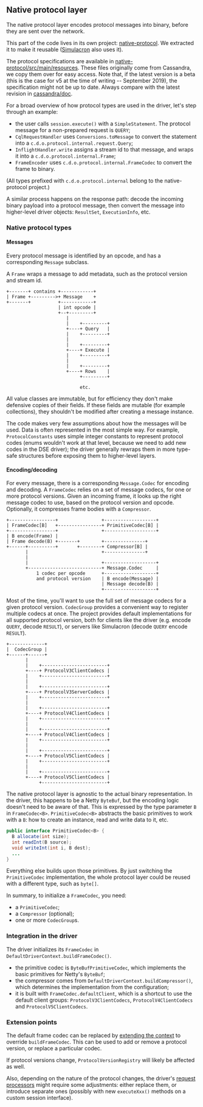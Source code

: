 ## Native protocol layer

The native protocol layer encodes protocol messages into binary, before they are sent over the
network.

This part of the code lives in its own project:
[native-protocol](https://github.com/datastax/native-protocol). We extracted it to make it reusable
([Simulacron](https://github.com/datastax/simulacron) also uses it).

The protocol specifications are available in
[native-protocol/src/main/resources](https://github.com/datastax/native-protocol/tree/1.x/src/main/resources).
These files originally come from Cassandra, we copy them over for easy access. Note that, if the
latest version is a beta (this is the case for v5 at the time of writing -- September 2019), the
specification might not be up to date. Always compare with the latest revision in
[cassandra/doc](https://github.com/apache/cassandra/tree/trunk/doc).


For a broad overview of how protocol types are used in the driver, let's step through an example:

* the user calls `session.execute()` with a `SimpleStatement`. The protocol message for a
  non-prepared request is `QUERY`;
* `CqlRequestHandler` uses `Conversions.toMessage` to convert the statement into a
  `c.d.o.protocol.internal.request.Query`;
* `InflightHandler.write` assigns a stream id to that message, and wraps it into a
  `c.d.o.protocol.internal.Frame`;
* `FrameEncoder` uses `c.d.o.protocol.internal.FrameCodec` to convert the frame to binary.

(All types prefixed with `c.d.o.protocol.internal` belong to the native-protocol project.)

A similar process happens on the response path: decode the incoming binary payload into a protocol
message, then convert the message into higher-level driver objects: `ResultSet`, `ExecutionInfo`,
etc. 

### Native protocol types

#### Messages

Every protocol message is identified by an opcode, and has a corresponding `Message` subclass.

A `Frame` wraps a message to add metadata, such as the protocol version and stream id.

```ditaa
+-------+ contains +------------+
| Frame +--------->+ Message    +
+-------+          +------------+
                   | int opcode |
                   +--+---------+
                      |
                      |    +---------+
                      +----+ Query   |
                      |    +---------+
                      |
                      |    +---------+
                      +----+ Execute |
                      |    +---------+
                      |
                      |    +---------+
                      +----+ Rows    |
                           +---------+
                           
                           etc.
```

All value classes are immutable, but for efficiency they don't make defensive copies of their
fields. If these fields are mutable (for example collections), they shouldn't be modified after
creating a message instance.

The code makes very few assumptions about how the messages will be used. Data is often represented
in the most simple way. For example, `ProtocolConstants` uses simple integer constants to represent
protocol codes (enums wouldn't work at that level, because we need to add new codes in the DSE
driver); the driver generally rewraps them in more type-safe structures before exposing them to
higher-level layers.

#### Encoding/decoding

For every message, there is a corresponding `Message.Codec` for encoding and decoding. A
`FrameCodec` relies on a set of message codecs, for one or more protocol versions. Given an incoming
frame, it looks up the right message codec to use, based on the protocol version and opcode.
Optionally, it compresses frame bodies with a `Compressor`.
 

```ditaa
+-----------------+                +-------------------+
| FrameCodec[B]   +----------------+ PrimitiveCodec[B] |
+-----------------+                +-------------------+
| B encode(Frame) |
| Frame decode(B) +-------+        +---------------+
+------+----------+       +--------+ Compressor[B] |
       |                           +---------------+
       |
       |                           +-------------------+
       +---------------------------+ Message.Codec     |
           1 codec per opcode      +-------------------+
           and protocol version    | B encode(Message) |
                                   | Message decode(B) |
                                   +-------------------+
```

Most of the time, you'll want to use the full set of message codecs for a given protocol version.
`CodecGroup` provides a convenient way to register multiple codecs at once. The project provides
default implementations for all supported protocol version, both for clients like the driver (e.g.
encode `QUERY`, decode `RESULT`), or servers like Simulacron (decode `QUERY` encode `RESULT`).


```ditaa
+-------------+
|  CodecGroup |
+------+------+
       |
       |    +------------------------+
       +----+ ProtocolV3ClientCodecs |
       |    +------------------------+
       |
       |    +------------------------+
       +----+ ProtocolV3ServerCodecs |
       |    +------------------------+
       |
       |    +------------------------+
       +----+ ProtocolV4ClientCodecs |
       |    +------------------------+
       |
       |    +------------------------+
       +----+ ProtocolV4ClientCodecs |
       |    +------------------------+
       |
       |    +------------------------+
       +----+ ProtocolV5ClientCodecs |
       |    +------------------------+
       |
       |    +------------------------+
       +----+ ProtocolV5ClientCodecs |
            +------------------------+
```

The native protocol layer is agnostic to the actual binary representation. In the driver, this
happens to be a Netty `ByteBuf`, but the encoding logic doesn't need to be aware of that. This is
expressed by the type parameter `B` in `FrameCodec<B>`. `PrimitiveCodec<B>` abstracts the basic
primitives to work with a `B`: how to create an instance, read and write data to it, etc.

```java
public interface PrimitiveCodec<B> {
  B allocate(int size);
  int readInt(B source);
  void writeInt(int i, B dest);
  ...
}
```

Everything else builds upon those primitives. By just switching the `PrimitiveCodec` implementation,
the whole protocol layer could be reused with a different type, such as `byte[]`.

In summary, to initialize a `FrameCodec`, you need:

* a `PrimitiveCodec`;
* a `Compressor` (optional);
* one or more `CodecGroup`s.

### Integration in the driver

The driver initializes its `FrameCodec` in `DefaultDriverContext.buildFrameCodec()`.

* the primitive codec is `ByteBufPrimitiveCodec`, which implements the basic primitives for Netty's
  `ByteBuf`;
* the compressor comes from `DefaultDriverContext.buildCompressor()`, which determines the
  implementation from the configuration;
* it is built with `FrameCodec.defaultClient`, which is a shortcut to use the default client groups:
  `ProtocolV3ClientCodecs`, `ProtocolV4ClientCodecs` and `ProtocolV5ClientCodecs`.

### Extension points

The default frame codec can be replaced by [extending the
context](../common/context/#overriding-a-context-component) to override `buildFrameCodec`. This
can be used to add or remove a protocol version, or replace a particular codec.

If protocol versions change, `ProtocolVersionRegistry` will likely be affected as well.

Also, depending on the nature of the protocol changes, the driver's [request
processors](../request_execution/#request-processors) might require some adjustments: either replace
them, or introduce separate ones (possibly with new `executeXxx()` methods on a custom session
interface).
